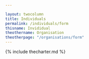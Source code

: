 ```yaml
---

layout: twocolumn
title: Individuals
permalink: /individuals/form
thisname: Invididual
theothername: Organisation
theotherpage: "/organisations/form"
---
```



{% include thecharter.md %}

